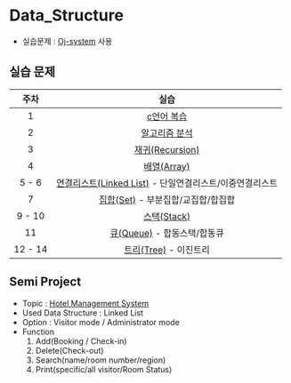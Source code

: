 # Data_Structure
* 실습문제 : [Oj-system](https://ex-oj.sejong.ac.kr) 사용

## 실습 문제
| 주차 | 실습 | 
|:---:|:---:|
| 1 | [c언어 복습](https://github.com/MoonEeSun/Data_Structure/tree/main/practice/01_review_C)  |
| 2 | [알고리즘 분석](https://github.com/MoonEeSun/Data_Structure/tree/main/practice/02_algorithm_analysis)  |
| 3 | [재귀(Recursion)](https://github.com/MoonEeSun/Data_Structure/tree/main/practice/03_recursionp)  |
| 4 | [배열(Array)](https://github.com/MoonEeSun/Data_Structure/tree/main/practice/04_array)  |
| 5 - 6 | [연결리스트(Linked List)](https://github.com/MoonEeSun/Data_Structure/tree/main/practice/05-06_Linked_List) - 단일연결리스트/이중연결리스트  |
| 7 | [집합(Set)](https://github.com/MoonEeSun/Data_Structure/tree/main/practice/07_Set) - 부분집합/교집합/합집합  |
| 9 - 10 | [스택(Stack)](https://github.com/MoonEeSun/Data_Structure/tree/main/practice/09-10_Stack)  |
| 11 | [큐(Queue)](https://github.com/MoonEeSun/Data_Structure/tree/main/practice/11_Queue) - 합동스택/합동큐  |
| 12 - 14 | [트리(Tree)](https://github.com/MoonEeSun/Data_Structure/tree/main/practice/12-14_Tree) - 이진트리  |


## Semi Project
* Topic : [Hotel Management System](https://github.com/MoonEeSun/Data_Structure/tree/main/Semi%20Project)
* Used Data Structure : Linked List
* Option : Visitor mode / Administrator mode
* Function
  1. Add(Booking / Check-in)
  2. Delete(Check-out)
  3. Search(name/room number/region)
  4. Print(specific/all visitor/Room Status)
